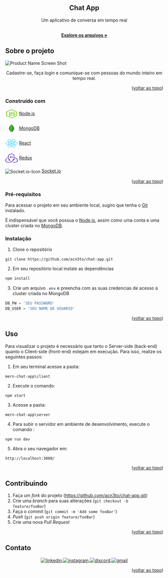 <a name="readme-top"></a>
<br />

<div align="center">
  <h2 align="center">Chat App</h2>
  <p align="center">Um aplicativo de conversa em tempo real</p>
  <br />
  <a href="https://github.com/acn3to/chat-app"><strong>Explore os arquivos »</strong></a>
</div>

## Sobre o projeto

![Product Name Screen Shot](https://res.cloudinary.com/dcwq0wmwi/image/upload/v1670515179/Captura_de_tela_20221208_125712_qmqmyx.png)

<div align="center">
Cadastre-se, faça login e comunique-se com pessoas do mundo inteiro em tempo real.
</div>

<p align="right">(<a href="#readme-top">voltar ao topo</a>)</p>

### Construído com

<img align="center" alt="Node-Icon" height="30" width="40" src="https://raw.githubusercontent.com/devicons/devicon/master/icons/nodejs/nodejs-original.svg"> [Node.js](https://nodejs.org/en/download/)
<br><br>
<img align="center" alt="MongoDB-Icon" height="30" width="40" src="https://raw.githubusercontent.com/devicons/devicon/master/icons/mongodb/mongodb-original.svg"> [MongoDB](https://www.mongodb.com/)
<br><br>
<img align="center" alt="React-Icon" height="30" width="40" src="https://raw.githubusercontent.com/devicons/devicon/master/icons/react/react-original.svg"> [React](https://pt-br.reactjs.org/)
<br><br>
<img align="center" alt="Redux-Icon" height="30" width="40" src="https://raw.githubusercontent.com/devicons/devicon/master/icons/redux/redux-original.svg"> [Redux](https://redux.js.org/)
<br><br>
<img align="center" alt="Socket.io-Icon" height="30" width="40" src="https://cdn.worldvectorlogo.com/logos/socket-io.svg"> [Socket.io](https://socket.io/pt-br/)

<p align="right">(<a href="#readme-top">voltar ao topo</a>)</p>

### Pré-requisitos

Para acessar o projeto em seu ambiente local, sugiro que
tenha o [Git](https://git-scm.com/) instalado.

É indispensável que você possua o [Node.js](https://nodejs.org/en/download/), assim como uma conta e uma cluster criada no [MongoDB](https://cloud.mongodb.com/).

### Instalação

1. Clone o repositório

```
git clone https://github.com/acn3to/chat-app.git
```

2. Em seu repositório local instale as dependências

```sh
npm install
```

3. Crie um arquivo `.env` e preencha com as suas credencias de acesso à cluster criada no MongoDB

```js
DB_PW = 'SEU PASSWORD'
DB_USER = 'SEU NOME DE USUARIO'
```

<p align="right">(<a href="#readme-top">voltar ao topo</a>)</p>

## Uso

Para visualizar o projeto é necessário que tanto o Server-side (back-end) quanto o Client-side (front-end) estejam em execução. Para isso, realize os seguintes passos:

1. Em seu terminal acesse a pasta:

```
mern-chat-app\client
```

2. Execute o comando:

```
npm start
```

3. Acesse a pasta:

```
mern-chat-app\server
```

4. Para subir o servidor em ambiente de desenvolvimento, execute o comando :

```
npm run dev
```

5. Abra o seu navegador em:

```
http://localhost:3000/
```

<p align="right">(<a href="#readme-top">voltar ao topo</a>)</p>

## Contribuindo

1. Faça um _fork_ do projeto (<https://github.com/acn3to/chat-app.git>)
2. Crie uma _branch_ para suas alterações (`git checkout -b feature/fooBar`)
3. Faça o _commit_ (`git commit -m 'Add some fooBar'`)
4. _Push_ (`git push origin feature/fooBar`)
5. Crie uma nova _Pull Request_

<p align="right">(<a href="#readme-top">voltar ao topo</a>)</p>

## Contato

<div align="center">
  <a href="https://www.linkedin.com/in/arnaldo-n3to/" target="_blank">
    <img align="center" src="https://img.shields.io/badge/-Arnaldo%20Neto-05122A?style=flat&logo=linkedin" alt="linkedin"/>
  </a>
  <a href="https://www.instagram.com/acn3to/" target="_blank">
    <img align="center" src="https://img.shields.io/badge/-arnaldo.neto-05122A?style=flat&logo=instagram" alt="instagram"/>
  </a>
  <a href="https://discordapp.com/users/366398902846619649/" target="_blank">
    <img align="center" src="https://img.shields.io/badge/-Arnaldo.Neto-05122A?style=flat&logo=discord" alt="discord"/>
  </a>
  <a href="mailto:costanetoow@gmail.com" target="_blank">
    <img align="center" src="https://img.shields.io/badge/-costanetoow@gmail.com-05122A?style=flat&logo=gmail" alt="gmail"/> 
  </a>
</div>

<p align="right">(<a href="#readme-top">voltar ao topo</a>)</p>
